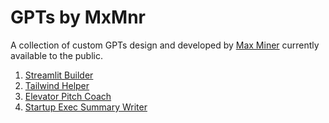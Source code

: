# GPTs by MxMnr
A collection of custom GPTs design and developed by [Max Miner](https://mxmnr.com) currently available to the public. 

1. [Streamlit Builder](https://chat.openai.com/g/g-pSKefcHRv-streamlit-builder)
2. [Tailwind Helper](https://chat.openai.com/g/g-ZdGrLOUVx-tailwind-helper)
3. [Elevator Pitch Coach](https://chat.openai.com/g/g-QlVuYMLAN-elevator-pitch-coach)
4. [Startup Exec Summary Writer](https://chat.openai.com/g/g-WQaGIIdE3-startup-executive-summary-writer)
